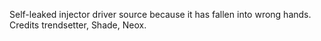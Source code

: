 Self-leaked injector driver source because it has fallen into wrong hands.
Credits trendsetter, Shade, Neox.
